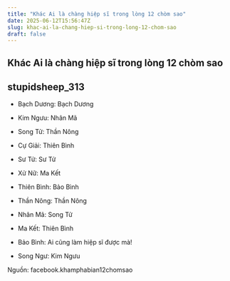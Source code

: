 ```yaml
---
title: "Khác Ai là chàng hiệp sĩ trong lòng 12 chòm sao"
date: 2025-06-12T15:56:47Z
slug: khac-ai-la-chang-hiep-si-trong-long-12-chom-sao
draft: false
---
```


## Khác Ai là chàng hiệp sĩ trong lòng 12 chòm sao

## stupidsheep_313

- Bạch Dương: Bạch Dương

- Kim Ngưu: Nhân Mã

- Song Tử: Thần Nông

- Cự Giải: Thiên Bình

- Sư Tử: Sư Tử

- Xử Nữ: Ma Kết

- Thiên Bình: Bảo Bình

- Thần Nông: Thần Nông

- Nhân Mã: Song Tử

- Ma Kết: Thiên Bình

- Bảo Bình: Ai cũng làm hiệp sĩ được mà!

- Song Ngư: Kim Ngưu


Nguồn: facebook.khamphabian12chomsao